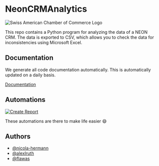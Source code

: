 
# NeonCRMAnalytics

![Swiss American Chamber of Commerce Logo](https://saccsf.com/wp-content/uploads/2015/05/saccsf-logo.jpg)

This repo contains a Python program for analyzing the data of a NEON CRM. The data is exported to CSV, which allows you to check the data for inconsistencies using Microsoft Excel.

## Documentation
We generate all code documentation automatically. This is automatically updated on a daily basis. 

[Documentation](https://saccsf.github.io/NeonCRMAnalytics/)

## Automations

[![Create Report](https://github.com/SACCSF/NeonCRMAnalytics/actions/workflows/report.yml/badge.svg)](https://github.com/SACCSF/NeonCRMAnalytics/actions/workflows/report.yml)

These automations are there to make life easier 😄

## Authors

- [@nicola-hermann](https://github.com/nicola-hermann)
- [@alexIruth](https://github.com/AlexIruth)
- [@flawas](https://github.com/flawas)

